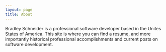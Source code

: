 ```yaml
---
layout: page
title: About
---
```


Bradley Schneider is a professional software developer based in 
the Unites States of America. This site is where you can find
a resume, and more importantly historical professional accomplishments
and current posts on software development.
